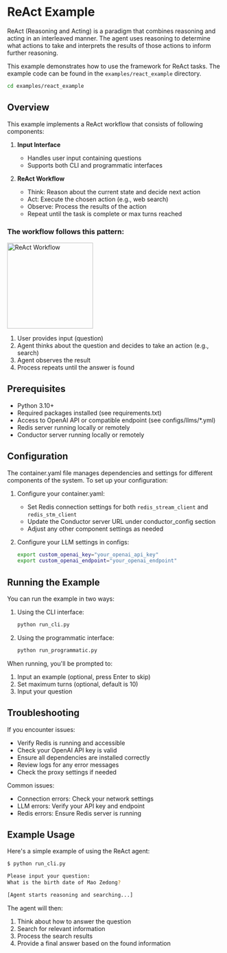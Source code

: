 # ReAct Example

ReAct (Reasoning and Acting) is a paradigm that combines reasoning and acting in an interleaved manner. The agent uses reasoning to determine what actions to take and interprets the results of those actions to inform further reasoning.

This example demonstrates how to use the framework for ReAct tasks. The example code can be found in the `examples/react_example` directory.

```bash
cd examples/react_example
```

## Overview

This example implements a ReAct workflow that consists of following components:

1. **Input Interface**
   - Handles user input containing questions
   - Supports both CLI and programmatic interfaces

2. **ReAct Workflow**
   - Think: Reason about the current state and decide next action
   - Act: Execute the chosen action (e.g., web search)
   - Observe: Process the results of the action
   - Repeat until the task is complete or max turns reached

### The workflow follows this pattern:

<img src="../../docs/images/react.png" width="200" alt="ReAct Workflow">

1. User provides input (question)
2. Agent thinks about the question and decides to take an action (e.g., search)
3. Agent observes the result
4. Process repeats until the answer is found

## Prerequisites

- Python 3.10+
- Required packages installed (see requirements.txt)
- Access to OpenAI API or compatible endpoint (see configs/llms/*.yml)
- Redis server running locally or remotely
- Conductor server running locally or remotely

## Configuration

The container.yaml file manages dependencies and settings for different components of the system. To set up your configuration:

1. Configure your container.yaml:
   - Set Redis connection settings for both `redis_stream_client` and `redis_stm_client`
   - Update the Conductor server URL under conductor_config section
   - Adjust any other component settings as needed

2. Configure your LLM settings in configs:
   ```bash
   export custom_openai_key="your_openai_api_key"
   export custom_openai_endpoint="your_openai_endpoint"
   ```

## Running the Example

You can run the example in two ways:

1. Using the CLI interface:
   ```bash
   python run_cli.py
   ```

2. Using the programmatic interface:
   ```bash
   python run_programmatic.py
   ```

When running, you'll be prompted to:
1. Input an example (optional, press Enter to skip)
2. Set maximum turns (optional, default is 10)
3. Input your question

## Troubleshooting

If you encounter issues:
- Verify Redis is running and accessible
- Check your OpenAI API key is valid
- Ensure all dependencies are installed correctly
- Review logs for any error messages
- Check the proxy settings if needed

Common issues:
- Connection errors: Check your network settings
- LLM errors: Verify your API key and endpoint
- Redis errors: Ensure Redis server is running

## Example Usage

Here's a simple example of using the ReAct agent:

```bash
$ python run_cli.py

Please input your question:
What is the birth date of Mao Zedong?

[Agent starts reasoning and searching...]
```

The agent will then:
1. Think about how to answer the question
2. Search for relevant information
3. Process the search results
4. Provide a final answer based on the found information 